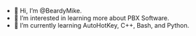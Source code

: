 - 👋 Hi, I’m @BeardyMike.
- 👀 I’m interested in learning more about PBX Software.
- 🌱 I’m currently learning AutoHotKey, C++, Bash, and Python.

